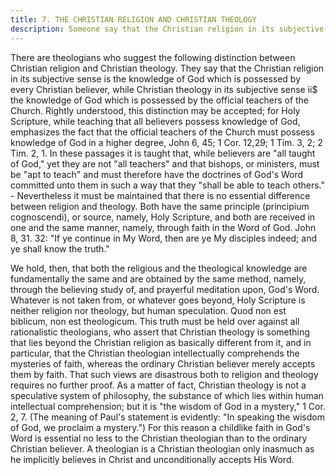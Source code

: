 ```yaml
---
title: 7. THE CHRISTIAN RELIGION AND CHRISTIAN THEOLOGY
description: Someone say that the Christian religion in its subjective sense is the knowledge of God which is possessed by every Christian believer, while Christian theology in its subjective sense ii$ the knowledge of God which is possessed by the official teachers of the Church.
---
```


There are theologians who suggest the following distinction between Christian religion and Christian theology. They say that the Christian religion in its subjective sense is the knowledge of God which is possessed by every Christian believer, while Christian theology in its subjective sense ii$ the knowledge of God which is possessed by the official teachers of the Church. Rightly understood, this distinction may be accepted; for Holy Scripture, while teaching that all believers possess knowledge of God, emphasizes the fact that the official teachers of the Church must possess knowledge of God in a higher degree, John 6, 45; 1 Cor. 12,29; 1 Tim. 3, 2; 2 Tim. 2, 1. In these passages it is taught that, while believers are "all taught of God," yet they are not "all teachers" and that bishops, or ministers, must be "apt to teach" and must therefore have the doctrines of God's Word committed unto them in such a way that they "shall be able to teach others." - Nevertheless it must be maintained that there is no essential difference between religion and theology. Both have the same principle (principium cognoscendi), or source, namely, Holy Scripture, and both are received in one and the same manner, namely, through faith in the Word of God. John 8, 31. 32: "If ye continue in My Word, then are ye My disciples indeed; and ye shall know the truth."

We hold, then, that both the religious and the theological knowledge are fundamentally the same and are obtained by the same method, namely, through the believing study of, and prayerful meditation upon, God's Word. Whatever is not taken from, or whatever goes beyond, Holy Scripture is neither religion nor theology, but human speculation. Quod non est biblicum, non est theologicum. This truth must be held over against all rationalistic theologians, who assert that Christian theology is something that lies beyond the Christian religion as basically different from it, and in particular, that the Christian theologian intellectually comprehends the mysteries of faith, whereas the ordinary Christian believer merely accepts them by faith. That such views are disastrous both to religion and theology requires no further proof. As a matter of fact, Christian theology is not a speculative system of philosophy, the substance of which lies within human intellectual comprehension; but it is "the wisdom of God in a mystery," 1 Cor. 2, 7. (The meaning of Paul's statement is evidently: "In speaking the wisdom of God, we proclaim a mystery.") For this reason a childlike faith in God's Word is essential no less to the Christian theologian than to the ordinary Christian believer. A theologian is a Christian theologian only inasmuch as he implicitly believes in Christ and unconditionally accepts His Word.
